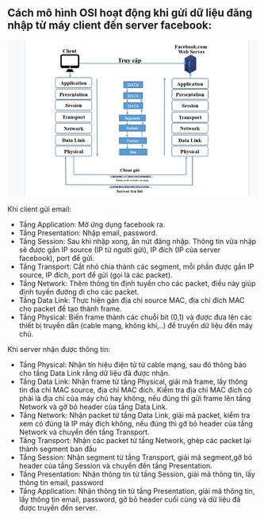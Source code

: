 ## Cách mô hình OSI hoạt động khi gửi dữ liệu đăng nhập từ máy client đến server facebook:

![OSI Image](../images/workflow.png)

Khi client gửi email:

- Tầng Application: Mở ứng dụng facebook ra.
- Tầng Presentation: Nhập email, password.
- Tầng Session: Sau khi nhập xong, ấn nút đăng nhập. Thông tin vừa nhập sẽ được gắn IP source (IP từ người gửi), IP đích (IP của server facebook), port để gửi.
- Tầng Transport: Cắt nhỏ chia thành các segment, mỗi phần được gắn IP source, IP đích, port để gửi (gọi là các packet).
- Tầng Network: Thêm thông tin định tuyến cho các packet, điều này giúp định tuyến đường đi cho các packet.
- Tầng Data Link: Thực hiện gán địa chỉ source MAC, địa chỉ đích MAC cho packet để tạo thành frame.
- Tầng Physical: Biến frame thành các chuỗi bit (0,1) và được đưa lên các thiết bị truyền dẫn (cable mạng, không khí,..) để truyền dữ liệu đến máy chủ.

Khi server nhận được thông tin:

- Tầng Physical: Nhận tín hiệu điện tử từ cable mạng, sau đó thông báo cho tầng Data Link rằng dữ liệu đã được nhận.
- Tầng Data Link: Nhận frame từ tầng Physical, giải mã frame, lấy thông tin địa chỉ MAC source, địa chỉ MAC đích. Kiểm tra địa chỉ MAC đích có phải là địa chỉ của máy chủ hay không, nếu đúng thì gửi frame lên tầng Network và gỡ bỏ header của tầng Data Link.
- Tầng Network: Nhận packet từ tầng Data Link, giải mã packet, kiểm tra xem có đúng là IP máy đích không, nếu đúng thì gỡ bỏ header của tầng Network và chuyển đến tầng Transport.
- Tầng Transport: Nhận các packet từ tầng Network, ghép các packet lại thành segment ban đầu
- Tầng Session: Nhận segment từ tầng Transport, giải mã segment,gỡ bỏ header của tầng Session và chuyển đến tầng Presentation.
- Tầng Presentation: Nhận thông tin từ tầng Session, giải mã thông tin, lấy thông tin email, password
- Tầng Application: Nhận thông tin từ tầng Presentation, giải mã thông tin, lấy thông tin email, password, gỡ bỏ header cuối cùng và dữ liệu đã được truyền đến server.
